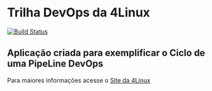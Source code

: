 # Trilha DevOps da 4Linux

<!-- Altere a Flag abaixo com sua URL do Travis -->
[![Build Status](https://travis-ci.com/LeandroMessias/DevOpsLab-HelloWorld.svg?branch=master)](https://travis-ci.com/LeandroMessias/DevOpsLab-HelloWorld)
## Aplicação criada para exemplificar o Ciclo de uma PipeLine DevOps


Para maiores informações acesse o [Site da 4Linux](https://www.4linux.com.br/cursos/devops)
